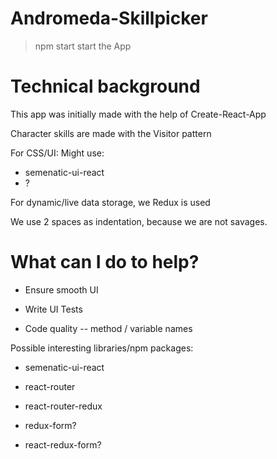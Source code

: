 # Andromeda-Skillpicker

> npm start
start the App


# Technical background
This app was initially made with the help of Create-React-App

Character skills are made with the Visitor pattern

For CSS/UI: Might use:
- semenatic-ui-react
- ?

For dynamic/live data storage, we Redux is used

We use 2 spaces as indentation, because we are not savages.

# What can I do to help?
- Ensure smooth UI
- Write UI Tests

- Code quality
-- method / variable names


Possible interesting libraries/npm packages:
- semenatic-ui-react
- react-router
- react-router-redux

- redux-form?
- react-redux-form?
